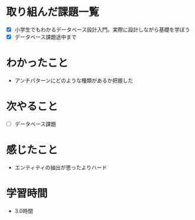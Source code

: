 # 取り組んだ課題一覧

- [x] 小学生でもわかるデータベース設計入門。実際に設計しながら基礎を学ぼう
- [x] データベース課題途中まで 

# わかったこと

- アンチパターンにどのような種類があるか把握した

# 次やること

- [ ] データベース課題

# 感じたこと

- エンティティの抽出が思ったよりハード

# 学習時間

- 3.0時間